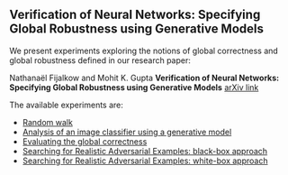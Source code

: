 ## Verification of Neural Networks: Specifying Global Robustness using Generative Models

We present experiments exploring the notions of global correctness and global robustness defined in our research paper:

Nathanaël Fijalkow and Mohit K. Gupta
**Verification of Neural Networks: Specifying Global Robustness using Generative Models**
[arXiv link](TBA)

The available experiments are:
* [Random walk](blob/master/Random_walk.ipynb)
* [Analysis of an image classifier using a generative model](blob/master/Analysis.ipynb)
* [Evaluating the global correctness](blob/master/Global_correctness.ipynb)
* [Searching for Realistic Adversarial Examples: black-box approach](blob/master/Adversarial%20Examples%20Black-box.ipynb)
* [Searching for Realistic Adversarial Examples: white-box approach](blob/master/Adversarial%20Examples%20White-box.ipynb)


